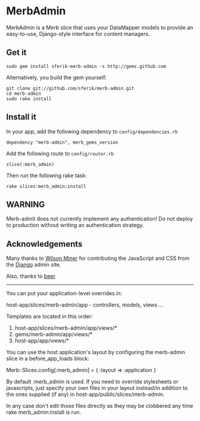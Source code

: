 # MerbAdmin

MerbAdmin is a Merb slice that uses your DataMapper models to provide an easy-to-use, Django-style interface for content managers.

## Get it

    sudo gem install sferik-merb-admin -s http://gems.github.com

Alternatively, you build the gem yourself:

    git clone git://github.com/sferik/merb-admin.git
    cd merb-admin
    sudo rake install

## Install it

In your app, add the following dependency to `config/dependencies.rb`

    dependency "merb-admin", merb_gems_version

Add the following route to `config/router.rb`

    slice(:merb_admin)

Then run the following rake task:

    rake slices:merb_admin:install

## WARNING

Merb-admit does not currently implement any authentication! Do not deploy to production without writing an authentication strategy.

## Acknowledgements

Many thanks to [Wilson Miner](http://www.wilsonminer.com/) for contributing the JavaScript and CSS from the [Django](http://www.djangoproject.com/) admin site.

Also, thanks to [beer](http://www.anchorbrewing.com/).

------------------------------------------------------------------------------

You can put your application-level overrides in:

host-app/slices/merb-admin/app - controllers, models, views ...

Templates are located in this order:

1. host-app/slices/merb-admin/app/views/*
2. gems/merb-admin/app/views/*
3. host-app/app/views/*

You can use the host application's layout by configuring the
merb-admin slice in a before_app_loads block:

Merb::Slices.config[:merb_admin] = { :layout => :application }

By default :merb_admin is used. If you need to override
stylesheets or javascripts, just specify your own files in your layout
instead/in addition to the ones supplied (if any) in 
host-app/public/slices/merb-admin.

In any case don't edit those files directly as they may be clobbered any time
rake merb_admin:install is run.
